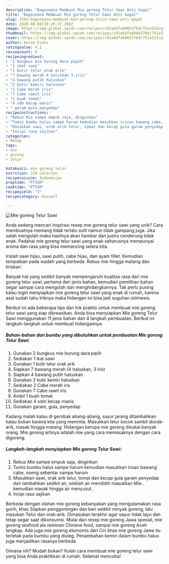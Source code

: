 ```yaml
---
description: "Bagaimana Membuat Mie goreng Telur Sawi Anti Gagal"
title: "Bagaimana Membuat Mie goreng Telur Sawi Anti Gagal"
slug: 1593-bagaimana-membuat-mie-goreng-telur-sawi-anti-gagal
date: 2020-08-04T20:20:37.298Z
image: https://img-global.cpcdn.com/recipes/c01a6dfa606b37b9/751x532cq70/mie-goreng-telur-sawi-foto-resep-utama.jpg
thumbnail: https://img-global.cpcdn.com/recipes/c01a6dfa606b37b9/751x532cq70/mie-goreng-telur-sawi-foto-resep-utama.jpg
cover: https://img-global.cpcdn.com/recipes/c01a6dfa606b37b9/751x532cq70/mie-goreng-telur-sawi-foto-resep-utama.jpg
author: Aaron Evans
ratingvalue: 4.2
reviewcount: 6
recipeingredient:
- "2 bungkus mie burung dara pipih"
- "1 ikat sawi"
- "1 butir telur orak arik"
- "7 bawang merah 4 haluskan 3 iris"
- "4 bawang putih haluskan"
- "2 butir kemiri haluskan"
- "2 Cabe merah iris"
- "7 Cabe rawit iris"
- "1 buah tomat"
- "4 sdm kecap manis"
- " garam gula penyedap"
recipeinstructions:
- "Rebus Mie sampe empuk saja, dinginkan"
- "Tumis bumbu halus sampe harum kemudian masukkan irisan bawang cabe, oseng sebentar sampe harum"
- "Masukkan sawi, orak arik telur, tomat dan kecap gula garam penyedap dan tambahkan sedikit air, setelah air mendidih masukkan Mie.. kemudian masak hingga air menyusut.."
- "Incipi rasa sajikan"
categories:
- Resep
tags:
- mie
- goreng
- telur

katakunci: mie goreng telur 
nutrition: 229 calories
recipecuisine: Indonesian
preptime: "PT35M"
cooktime: "PT55M"
recipeyield: "3"
recipecategory: Dessert

---
```



![Mie goreng Telur Sawi](https://img-global.cpcdn.com/recipes/c01a6dfa606b37b9/751x532cq70/mie-goreng-telur-sawi-foto-resep-utama.jpg)

Anda sedang mencari inspirasi resep mie goreng telur sawi yang unik? Cara membuatnya memang tidak terlalu sulit namun tidak gampang juga. Jika salah mengolah maka hasilnya akan hambar dan justru cenderung tidak enak. Padahal mie goreng telur sawi yang enak seharusnya mempunyai aroma dan rasa yang bisa memancing selera kita.

Irislah sawi hijau, sawi putih, cabe hijau, dan ayam fillet. Kemudian tempatkan pada wadah yang berbeda. Rebus mie hingga matang dan tiriskan.

Banyak hal yang sedikit banyak mempengaruhi kualitas rasa dari mie goreng telur sawi, pertama dari jenis bahan, kemudian pemilihan bahan segar sampai cara mengolah dan menghidangkannya. Tak perlu pusing kalau ingin menyiapkan mie goreng telur sawi yang enak di rumah, karena asal sudah tahu triknya maka hidangan ini bisa jadi suguhan istimewa.


Berikut ini ada beberapa tips dan trik praktis untuk membuat mie goreng telur sawi yang siap dikreasikan. Anda bisa menyiapkan Mie goreng Telur Sawi menggunakan 11 jenis bahan dan 4 langkah pembuatan. Berikut ini langkah-langkah untuk membuat hidangannya.

<!--inarticleads1-->

##### Bahan-bahan dan bumbu yang dibutuhkan untuk pembuatan Mie goreng Telur Sawi:

1. Gunakan 2 bungkus mie burung dara pipih
1. Sediakan 1 ikat sawi
1. Gunakan 1 butir telur orak arik
1. Siapkan 7 bawang merah (4 haluskan, 3 iris)
1. Siapkan 4 bawang putih haluskan
1. Gunakan 2 butir kemiri haluskan
1. Sediakan 2 Cabe merah iris
1. Gunakan 7 Cabe rawit iris
1. Ambil 1 buah tomat
1. Sediakan 4 sdm kecap manis
1. Gunakan  garam, gula, penyedap


Kadang malah kalau di gerobak abang-abang, sayur jarang ditambahkan kalau bukan karena kita yang meminta. Masukkan telur kocok sambil diorak-arik, masak hingga matang. Hidangan berupa mie goreng disukai banyak orang. Mie goreng artinya adalah mie yang cara memasaknya dengan cara digoreng. 

<!--inarticleads2-->

##### Langkah-langkah menyiapkan Mie goreng Telur Sawi:

1. Rebus Mie sampe empuk saja, dinginkan
1. Tumis bumbu halus sampe harum kemudian masukkan irisan bawang cabe, oseng sebentar sampe harum
1. Masukkan sawi, orak arik telur, tomat dan kecap gula garam penyedap dan tambahkan sedikit air, setelah air mendidih masukkan Mie.. kemudian masak hingga air menyusut..
1. Incipi rasa sajikan


Berbeda dengan olahan mie goreng kebanyakan yang mengutamakan rasa gurih, khas Siapkan penggorengan dan beri sedikit minyak goreng, lalu masukan Telur dan orak-arik. Dimasukan terakhir agar sayur tidak layu dan tetap segar saat dikonsumsi. Mulai dari resep mie goreng Jawa spesial, mie goreng seafood ala restoran Chinese food, sampai mie goreng Aceh lengkap. Ada juga mie goreng ekonomis dari Ciri khas mie goreng Jawa itu terletak pada bumbu yang diuleg. Penambahan kemiri dalam bumbu halus juga menjadikan rasanya berbeda. 

Gimana nih? Mudah bukan? Itulah cara membuat mie goreng telur sawi yang bisa Anda praktikkan di rumah. Selamat mencoba!
